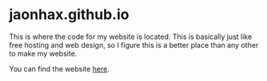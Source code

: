 # jaonhax.github.io
This is where the code for my website is located. This is basically just like free hosting and web design, so I figure this is a better place than any other to make my website.

You can find the website [here](https://jaonhax.github.io).
